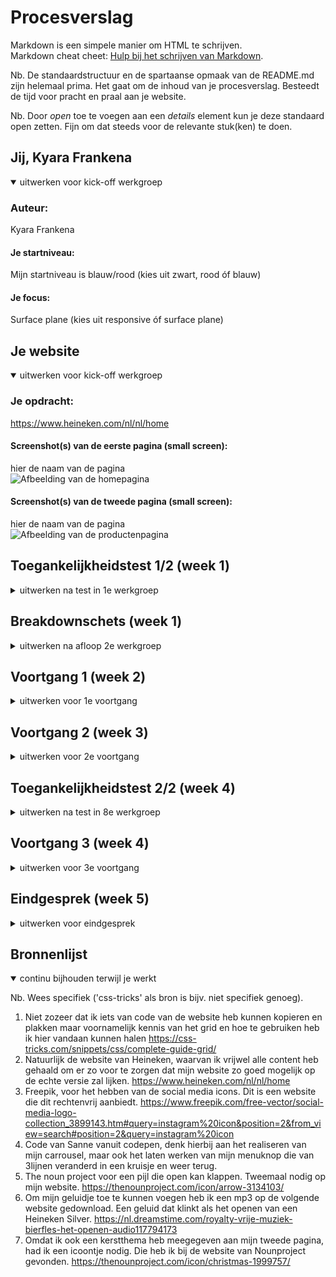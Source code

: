 # Procesverslag
Markdown is een simpele manier om HTML te schrijven.  
Markdown cheat cheet: [Hulp bij het schrijven van Markdown](https://github.com/adam-p/markdown-here/wiki/Markdown-Cheatsheet).

Nb. De standaardstructuur en de spartaanse opmaak van de README.md zijn helemaal prima. Het gaat om de inhoud van je procesverslag. Besteedt de tijd voor pracht en praal aan je website.

Nb. Door *open* toe te voegen aan een *details* element kun je deze standaard open zetten. Fijn om dat steeds voor de relevante stuk(ken) te doen.





## Jij, Kyara Frankena

<details open>
  <summary>uitwerken voor kick-off werkgroep</summary>

  ### Auteur:
  Kyara Frankena 

  #### Je startniveau:
  Mijn startniveau is blauw/rood (kies uit zwart, rood óf blauw)

  #### Je focus:
  Surface plane (kies uit responsive óf surface plane)
 
</details>





## Je website

<details open>
  <summary>uitwerken voor kick-off werkgroep</summary>

  ### Je opdracht:
  https://www.heineken.com/nl/nl/home

  #### Screenshot(s) van de eerste pagina (small screen): 
  hier de naam van de pagina  
  <img src="images/HomePagina.png" width="375px" alt="Afbeelding van de homepagina">

  #### Screenshot(s) van de tweede pagina (small screen):
  hier de naam van de pagina  
  <img src="images/ProductenPagina.png" width="375px" alt="Afbeelding van de productenpagina">
 
</details>



## Toegankelijkheidstest 1/2 (week 1)

<details>
  <summary>uitwerken na test in 1e werkgroep</summary>

  ### Bevindingen
  Testen heb ik uitgevoerd samen met Frank. 

  #### Screenreader
  Test met voice over:
  Als je tabt door de website leest hij alles voor. 
  De voice over werkt naar toebehoren.

  #### Muis en Toetsenbord 
  Test met de tab: 
    Je kan geheel doorheen tabben. 
    De tab gaat ook door in de socials en het logo.
    Alleen in de swipe content werkt hij minder goed.
    Talen pakt hij niet bij het tabben.

  #### Motoriek (shocks, elastiekjes)
  Testen met shocks:
    Je klikt al sneller op de afbeeldingen zonder dat je het wilt. 
    Je hebt vrijwel slechte controle op de website. 


  #### Visueel (brillen, contrast, kleurenblind, dark/light). 
  Testen met kleuren en blurren:
    Kleur is wel essentieel, vooral omdat je die kleuren bent gewend bij Heineken.
    Bij het blurren is de kleine tekst niet meer leesbaar, de grote koppen zijn nog te doen.

</details>



## Breakdownschets (week 1)

<details>
  <summary>uitwerken na afloop 2e werkgroep</summary>

  ### de hele pagina: 
  <img src="images/HeinekenUittekeningHomeMobile.jpg" width="375px" alt="Breakdown van homepagina">

  ### dynamisch deel (bijv menu): 
  <img src="images/HeinekenUittekeningProductenMobile.jpg" width="375px" alt="Breakdown van productenpagina">

  ### wellicht nog een dynamisch deel (bijv filter): 
  <img src="images/HeinekenCarrousel.jpg" width="375px" alt="Breakdown van de carrousel">

</details>





## Voortgang 1 (week 2)

<details>
  <summary>uitwerken voor 1e voortgang</summary>

  ### Stand van zaken
  Momenteel heb ik mij voornamelijk gefocusd op mijn html code en heb ik hiervoor een opzetje gemaakt. 
  Verder ben ik nog niet begonnen in mijn css. Na dit gesprek met de studentassistenten hoop ik te weten of ik 
  op de juiste weg bezig ben, waar ik nog wat aanpassingen nodig heb en of ik redelijk bij loop.

  Voor het binnen komen in het lokaal zouden wij met ons groepje bespreken waar wij allemaal zouden staan, 
  helaas ging dit anders dan gepland en is de helft niet komen opdagen tijdens dit moment. Jade en ik waren een half
  uurtje van tevoren wel aanwezig, alleen gaf zij aan nog niet veel werk te hebben (html) omdat zij daar niet uit kwam. 
  Het maken van afspraken/punten met mijn groepje is deze week dan ook anders gelopen dan verwacht, wat ik persoonlijk
  erg jammer vind...


  ### Agenda voor meeting
  samen met je groepje opstellen

  | student 1 (Kyara) | student 2 (Jade) | student 3 (Silke) | student 4 (Suneyska) |
  | ---               | ---              | ---               | ---                  |
  | Vragen of mijn    | Vragen over haar | Niet aanwezig     | Niet aanwezig
  code semantisch     | menu hoe dit te  | tijdens gesprek   | tijdens gesprek
  kloppend is.        | doen in html?
                      | Andere website?


  ### Verslag van meeting
Feedback vanuit de studentassistenten na het gesprek:
  - Html code is goed semantisch geschreven.
  - Kijk nog even naar de volgorde met h2,h3,h4 en je img. Dus eerst je tekstelementen en dan je img. 
  - Ga thuis veel stappen maken, veel gaan schrijven en dan in de les je vragen stellen.

</details>





## Voortgang 2 (week 3)

<details>
  <summary>uitwerken voor 2e voortgang</summary>

  ### Stand van zaken
  Helaas was er deze week een herhaling van afgelopen week, maar nu zo erg dat ik in mijn eentje ben over gebleven bij 
  het bespreken van mijn website in de klas. Als groepje spreken (althans dan zouden we doen) we een half uur voor het 
  check moment af in de medialounge om elkaars werk te zien, eventuele verbeterpunten door te geven en samen te kijken 
  waar iedereen momenteel staat. Heb bijna het idee dat ik in herhaling val, maar dat is dus NIET gebeurt. Wel heb ik er 
  zelf naar gekeken maar goed dat doe ik inmiddels al 2 weken.
  Vervolgens heb ik samen met Sanne, alle tijd gehad om te kijken naar mijn website. De vragen te stellen  die ik op 
  dat moment had (vooral over mijn eerste section die ik niet goed gepositioneerd kreeg) en ben ik een stuk wijzer
  geworden hoe ik het kon aanpakken voor de weken erna. 


  ### Agenda voor meeting
  samen met je groepje opstellen

  | student 1 (Kyara)   | student 2  (Jade)    | student 3  (Silke) | student 4 (Suneyska) |
  | ---                 | ---                  | ---                | ---              |
  | De vraag hoe ik     | Heeft zich vanwege   | Niet aanwezig      | Niet aanwezig
  de diverse elementen  | storing trein        | tijdens gesprek    | tijdens gesprek
  in mijn eerste        | samengevoegd met de  |
  section goed          | volgende groep.      |
  gepositioneerd        |           
  kan krijgen.          |

           


  ### Verslag van meeting

Feedback vanuit Sanne na het gesprek:
  - meer code gaan schrijven
  - 

</details>





## Toegankelijkheidstest 2/2 (week 4)

<details>
  <summary>uitwerken na test in 8e werkgroep</summary>

  ### Bevindingen
  Lijst met je bevindingen die in de test naar voren kwamen (geef ook aan wat er verbeterd is):

  #### Screenreader
  De screenreader heb ik getest op zowel linkjes als kopjes. 
  Die werken allemaal wel. Merk alleen dat als je kijkt naar sommige linkjes de teksten niet helemaal relevant zijn 
  als je de screenreader gebruikt. Dus daar kan ik wel iets in veranderen en zorgen dat dit dus wel direct duidelijk word. 


  #### Muis en Toetsenbord 
  Website is wel tabbaar, alleen 1 button moet ik nog aanpassen die werkt niet binnen mijn html/css.
  Bij blurred is de p tekst vrijwel niet meer leesbaar. De kleuren en afbeeldingen blijven nog wel herkenbaar.
  Bij het veranderen van de kleuren blijft alles wel leesbaar en begrijpelijk. Het enige wat je merkt is dat 
  de kleuren van het merk waardoor je direct weet wat het is niet meer te vinden is (zwart-wit, blauwtinten etc.). 
  Ondanks dat is de website nog prima in gebruik. 
  <img src="images/HeinekenTestZW.jpg" width="375px" alt="Screenshot test ZwartWit">
  <img src="images/HeinekenTestGeel.jpg" width="375px" alt="Screenshot test Geeltinten">
  <img src="images/HeinekenTestBlauw.jpg" width="375px" alt="Screenshot test Blauwtinten">

  #### Motoriek (shocks, elastiekjes)
  De website is goed toegangelijk met het hebben van parkinson. Om de muis te kunnen gebruiken is het wel wat moeilijker
  maar mijn testpersoon zelf heeft ook het idee dat als je parkinson hebt je meer je tab of pijltjes zal gebruiken  i.p.v.
  je muis. De buttons zijn groot genoeg om te kunnen klikken, kortom werkt prima.


  #### Visueel (brillen, contrast, kleurenblind, dark/light). 
  Geeltinten: Kleuren van mijn website worden anders, maar leesbaarheid&herkenbaarheid blijft.
  Periphereal field loss: Het is goed te zien, alleen zodra je langere teksten hebt word het moeilijker om te kunnen lezen.
  Combined loss: Het is goed te zien, alleen vanaf een afstandje begint het moeilijker te worden.
  Low contrast: Leesbaarheid van testen minder, kleuren veranderen hier en daar
  blur: Alles wordt wazig, logisch. Je ziet wel kleuren maar kan niet definieren wat er staat. Het word moeilijker om de 
  website te begrijpen.
  Hemifield loss: Goed zichtbaar, niet echt problemen bij het bekijken van mijn website.
  Central field loss: Ondanks de zwarte stip in het midden is de website nog duidelijk te lezen. Je kan naast de stip kijken en vinden wat je zoekt.
  

</details>





## Voortgang 3 (week 4)

<details>
  <summary>uitwerken voor 3e voortgang</summary>

  ### Stand van zaken
  hier dit ging goed & dit was lastig (neem ook screenshots op van delen van je website en code)
  Momenteel ben ik een paar dagen voor de uiteindelijke deadline beland.

  ### Agenda voor meeting
  samen met je groepje opstellen

  | student 1 (Kyara)  | student 2 (Jade)    | student 3 (Silke)  | student 4 (Suneyska) |
  | ---                | ---                 | ---                | ---                  |
  | button met img     | Items naast elkaar, | Niet aanwezig      | Niet aanwezig
  | clickable maken &  | footer voor elkaar  | tijdens gesprek    | tijdens gesprek
  | hoe p toevoegen in | krijgen.            |
  | grid?              |

  ### Verslag van meeting
  hier na afloop snel de uitkomsten van de meeting vastleggen

  - punt 1
  - punt 2
  - nog een punt
  - ...

</details>





## Eindgesprek (week 5)

<details>
  <summary>uitwerken voor eindgesprek</summary>

  ### Je uitkomst - karakteristiek screenshots:
  <img src="readme-images/dummy-plaatje.jpg" width="375px" alt="uitomst opdracht 1">


  ### Dit ging goed/Heb ik geleerd: 
  Korte omschrijving met plaatjes

  <img src="readme-images/dummy-plaatje.jpg" width="375px" alt="top">


  ### Dit was lastig/Is niet gelukt:
  Korte omschrijving met plaatjes

  <img src="readme-images/dummy-plaatje.jpg" width="375px" alt="bummer">
</details>





## Bronnenlijst

<details open>
  <summary>continu bijhouden terwijl je werkt</summary>

  Nb. Wees specifiek ('css-tricks' als bron is bijv. niet specifiek genoeg).

  1. Niet zozeer dat ik iets van code van de website heb kunnen kopieren en plakken maar voornamelijk kennis van 
     het grid en hoe te gebruiken heb ik hier vandaan kunnen halen 
     https://css-tricks.com/snippets/css/complete-guide-grid/
  2. Natuurlijk de website van Heineken, waarvan ik vrijwel alle content heb gehaald om er zo voor te zorgen dat 
     mijn website zo goed mogelijk op de echte versie zal lijken.
     https://www.heineken.com/nl/nl/home
  3. Freepik, voor het hebben van de social media icons. Dit is een website die dit rechtenvrij aanbiedt. 
     https://www.freepik.com/free-vector/social-media-logo-collection_3899143.htm#query=instagram%20icon&position=2&from_view=search#position=2&query=instagram%20icon
  4. Code van Sanne vanuit codepen, denk hierbij aan het realiseren van mijn carrousel, maar ook het laten werken van 
     mijn menuknop die van 3lijnen veranderd in een kruisje en weer terug. 
  5. The noun project voor een pijl die open kan klappen. Tweemaal nodig op mijn website. 
    https://thenounproject.com/icon/arrow-3134103/
  6. Om mijn geluidje toe te kunnen voegen heb ik een mp3 op de volgende website gedownload. Een geluid dat klinkt 
    als het openen van een Heineken Silver.
    https://nl.dreamstime.com/royalty-vrije-muziek-bierfles-het-openen-audio117794173
  7. Omdat ik ook een kerstthema heb meegegeven aan mijn tweede pagina, had ik een icoontje nodig. Die heb ik 
     bij de website van Nounproject gevonden.
     https://thenounproject.com/icon/christmas-1999757/

</details>